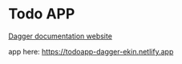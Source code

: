 # Todo APP

[Dagger documentation website](https://docs.dagger.io/)

app here: https://todoapp-dagger-ekin.netlify.app